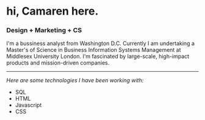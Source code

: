 <h1>hi, Camaren here.</h1>
<h3>Design + Marketing + CS</h3>
<p1> I'm a bussiness analyst from Washington D.C. Currently I am undertaking a Master's of Science in Business Information Systems Management at Middlesex University London. I'm fascinated by large-scale, high-impact products and mission-driven companies.</p1>
<hr> 
<p2><i>Here are some technologies I have been working with:</i></p2>
<ul>
  <li>SQL</li>
  <li>HTML</li>
  <li>Javascript</li>
  <li>CSS</li>
</ul>


<!---
camarenrogers/camarenrogers is a ✨ special ✨ repository because its `README.md` (this file) appears on your GitHub profile.
You can click the Preview link to take a look at your changes.
--->
